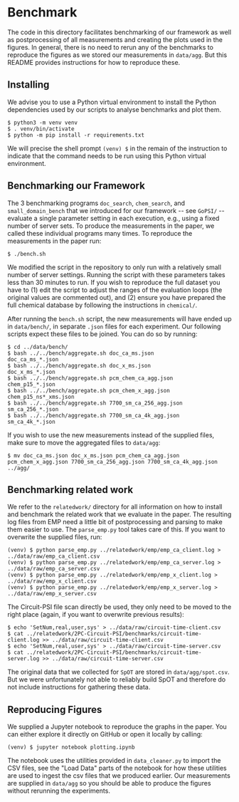 # Benchmark

The code in this directory facilitates benchmarking of our framework as well as postprocessing of all measurements and creating the plots used in the figures. In general, there is no need to rerun any of the benchmarks to reproduce the figures as we stored our measurements in `data/agg`. But this README provides instructions for how to reproduce these.

## Installing

We advise you to use a Python virtual environment to install the Python dependencies used by our scripts to analyse benchmarks and plot them.

```
$ python3 -m venv venv
$ . venv/bin/activate
$ python -m pip install -r requirements.txt
```

We will precise the shell prompt `(venv) $` in the remain of the instruction to indicate that the command needs to be run using this Python virtual environment.

## Benchmarking our Framework

The 3 benchmarking programs `doc_search`, `chem_search`, and `small_domain_bench` that we introduced for our framework -- see `GoPSI/` -- evaluate a single parameter setting in each execution, e.g., using a fixed number of server sets. To produce the measurements in the paper, we called these individual programs many times. To reproduce the measurements in the paper run:

```
$ ./bench.sh
```

We modified the script in the repository to only run with a relatively small number of server settings. Running the script with these parameters takes less than 30 minutes to run. If you wish to reproduce the full dataset you have to (1) edit the script to adjust the ranges of the evaluation loops (the original values are commented out), and (2) ensure you have prepared the full chemical database by following the instructions in `chemical/`.

After running the `bench.sh` script, the new measurements will have ended up in `data/bench/`, in separate `.json` files for each experiment. Our following scripts expect these files to be joined. You can do so by running:

```
$ cd ../data/bench/
$ bash ../../bench/aggregate.sh doc_ca_ms.json          doc_ca_ms_*.json
$ bash ../../bench/aggregate.sh doc_x_ms.json           doc_x_ms_*.json
$ bash ../../bench/aggregate.sh pcm_chem_ca_agg.json    chem_p15_*.json
$ bash ../../bench/aggregate.sh pcm_chem_x_agg.json     chem_p15_ns*_xms.json
$ bash ../../bench/aggregate.sh 7700_sm_ca_256_agg.json sm_ca_256_*.json
$ bash ../../bench/aggregate.sh 7700_sm_ca_4k_agg.json  sm_ca_4k_*.json
```

If you wish to use the new measurements instead of the supplied files, make sure to move the aggregated files to `data/agg`:

```
$ mv doc_ca_ms.json doc_x_ms.json pcm_chem_ca_agg.json pcm_chem_x_agg.json 7700_sm_ca_256_agg.json 7700_sm_ca_4k_agg.json ../agg/
```

## Benchmarking related work

We refer to the `relatedwork/` directory for all information on how to install and benchmark the related work that we evaluate in the paper. The resulting log files from EMP need a little bit of postprocessing and parsing to make them easier to use. The `parse_emp.py` tool takes care of this. If you want to overwrite the supplied files, run:


```
(venv) $ python parse_emp.py ../relatedwork/emp/emp_ca_client.log > ../data/raw/emp_ca_client.csv
(venv) $ python parse_emp.py ../relatedwork/emp/emp_ca_server.log > ../data/raw/emp_ca_server.csv
(venv) $ python parse_emp.py ../relatedwork/emp/emp_x_client.log > ../data/raw/emp_x_client.csv
(venv) $ python parse_emp.py ../relatedwork/emp/emp_x_server.log > ../data/raw/emp_x_server.csv
```

The Circuit-PSI file scan directly be used, they only need to be moved to the right place (again, if you want to overwrite previous results):

```
$ echo 'SetNum,real,user,sys' > ../data/raw/circuit-time-client.csv
$ cat ../relatedwork/2PC-Circuit-PSI/benchmarks/circuit-time-client.log >> ../data/raw/circuit-time-client.csv
$ echo 'SetNum,real,user,sys' > ../data/raw/circuit-time-server.csv
$ cat ../relatedwork/2PC-Circuit-PSI/benchmarks/circuit-time-server.log >> ../data/raw/circuit-time-server.csv
```

The original data that we collected for `SpOT` are stored in `data/agg/spot.csv`. But we were unfortunately not able to reliably build SpOT and therefore do not include instructions for gathering these data.


## Reproducing Figures

We supplied a Jupyter notebook to reproduce the graphs in the paper. You can either explore it directly on GitHub or open it locally by calling:

```
(venv) $ jupyter notebook plotting.ipynb
```

The notebook uses the utilities provided in `data_cleaner.py` to import the CSV files, see the "Load Data" parts of the notebook for how these utilities are used to ingest the csv files that we produced earlier. Our measurements are supplied in `data/agg` so you should be able to produce the figures without rerunning the experiments.
